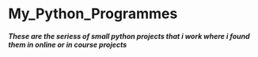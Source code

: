 # My_Python_Programmes

##### These are the seriess of small python projects that i work where i found them in online or in course projects
